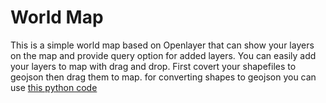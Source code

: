 # World Map
This is a simple world map based on Openlayer that can show your layers on the map and provide query option for added layers.
You can easily add your layers to map with drag and drop. First covert your shapefiles to geojson then drag them to map. for converting shapes to geojson you can use [this python code](https://github.com/MMMahmoodian/GIS-Apps/tree/master/ShapeToGeojson)